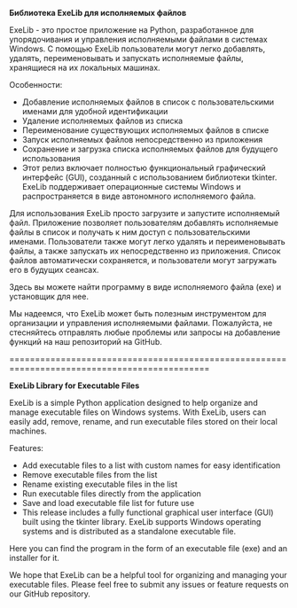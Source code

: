 
**Библиотека ExeLib для исполняемых файлов**

ExeLib - это простое приложение на Python, разработанное для упорядочивания и управления исполняемыми файлами в системах Windows. С помощью ExeLib пользователи могут легко добавлять, удалять, переименовывать и запускать исполняемые файлы, хранящиеся на их локальных машинах.

Особенности:
- Добавление исполняемых файлов в список с пользовательскими именами для удобной идентификации
- Удаление исполняемых файлов из списка
- Переименование существующих исполняемых файлов в списке
- Запуск исполняемых файлов непосредственно из приложения
- Сохранение и загрузка списка исполняемых файлов для будущего использования
- Этот релиз включает полностью функциональный графический интерфейс (GUI), созданный с использованием библиотеки tkinter. ExeLib поддерживает операционные системы Windows и распространяется в виде автономного исполняемого файла.

Для использования ExeLib просто загрузите и запустите исполняемый файл. Приложение позволяет пользователям добавлять исполняемые файлы в список и получать к ним доступ с пользовательскими именами. Пользователи также могут легко удалять и переименовывать файлы, а также запускать их непосредственно из приложения. Список файлов автоматически сохраняется, и пользователи могут загружать его в будущих сеансах.

Здесь вы можете найти программу в виде исполняемого файла (exe) и установщик для нее.

Мы надеемся, что ExeLib может быть полезным инструментом для организации и управления исполняемыми файлами. Пожалуйста, не стесняйтесь отправлять любые проблемы или запросы на добавление функций на наш репозиторий на GitHub.

=============================================================================================

**ExeLib Library for Executable Files**

ExeLib is a simple Python application designed to help organize and manage executable files on Windows systems. With ExeLib, users can easily add, remove, rename, and run executable files stored on their local machines.

Features:
- Add executable files to a list with custom names for easy identification
- Remove executable files from the list
- Rename existing executable files in the list
- Run executable files directly from the application
- Save and load executable file list for future use
- This release includes a fully functional graphical user interface (GUI) built using the tkinter library. ExeLib supports Windows operating systems and is distributed as a standalone executable file.

Here you can find the program in the form of an executable file (exe) and an installer for it.

We hope that ExeLib can be a helpful tool for organizing and managing your executable files. Please feel free to submit any issues or feature requests on our GitHub repository.
